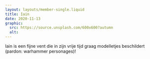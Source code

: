 ```yaml
---
layout: layouts/member-single.liquid
title: Iain
date: 2020-11-13
graphic:
  src: https://source.unsplash.com/600x600?autumn
  alt:
---
```


Iain is een fijne vent die in zijn vrije tijd graag modelletjes beschildert (pardon: warhammer personages)!
